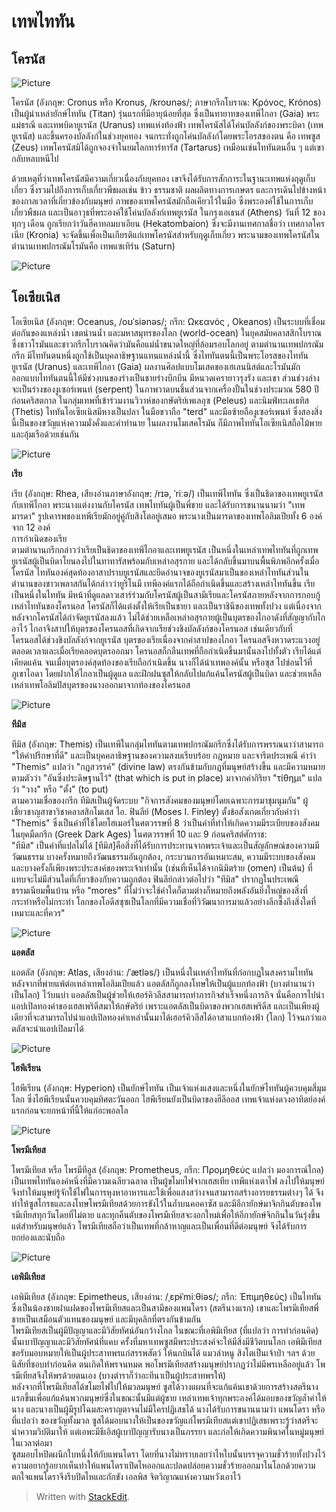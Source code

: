 
เทพไททัน
===



## โครนัส  

![Picture](https://mythologygreekk.weebly.com/uploads/2/5/7/7/25778199/7221682_orig.png)

โครนัส (อังกฤษ: Cronus หรือ Kronus, /kroʊnəs/; ภาษากรีกโบราณ: Κρόνος, Krónos) เป็นผู้นำเหล่ายักษ์ไททัน (Titan) รุ่นแรกที่มีอายุน้อยที่สุด ซึ่งเป็นทายาทของเทพีไกอา (Gaia) พระแม่ธรณี และเทพบิดายูเรนัส (Uranus) เทพแห่งท้องฟ้า เทพโครนัสได้โค่นบัลลังก์ของพระบิดา (เทพยูเรนัส) และขึ้นครองบัลลังก์ในช่วงยุคทอง จนกระทั่งถูกโค่นบัลลังก์โดยพระโอรสของตน คือ เทพซูส (Zeus) เทพโครนัสมิได้ถูกจองจำในยมโลกทาร์ทารัส (Tartarus) เหมือนเช่นไททันตนอื่น ๆ แต่เขากลับหลบหนีไป  

ด้วยเหตุที่ว่าเทพโครนัสมีความเกี่ยวเนื่องกับยุคทอง เขาจึงได้รับการสักการะในฐานะเทพแห่งฤดูเก็บเกี่ยว ซึ่งรวมไปถึงการเก็บเกี่ยวพืชผลเช่น ข้าว ธรรมชาติ ผลผลิตทางการเกษตร และการเดินไปข้างหน้าของกาลเวลาที่เกี่ยวข้องกับมนุษย์ ภาพของเทพโครนัสมักถือเคียวไว้ในมือ ซึ่งพระองค์ใช้ในการเก็บเกี่ยวพืชผล และเป็นอาวุธที่พระองค์ใช้โค่นบัลลังก์เทพยูเรนัส ในกรุงเอเธนส์ (Athens) วันที่ 12 ของทุกๆ เดือน ถูกเรียกว่าวันฮีคาทอมบาเอียน (Hekatombaion) ซึ่งจะมีงานเทศกาลชื่อว่า เทศกาลโครเนีย (Kronia) จะจัดขึ้นเพื่อเป็นเกียรติแก่เทพโครนัสสำหรับฤดูเก็บเกี่ยว พระนามของเทพโครนัสในตำนานเทพปกรณัมโรมันคือ เทพแซเทิร์น (Saturn)  
  
  
  

![Picture](https://mythologygreekk.weebly.com/uploads/2/5/7/7/25778199/2045158_orig.png)

## โอเซียเนิส
  
โอเซียเนิส (อังกฤษ: Oceanus, /oʊˈsiənəs/; กรีก: Ωκεανός , Okeanos) เป็นระบบที่เชื่อมต่อกันของแหล่งน้ำ เขตน่านน้ำ และมหาสมุทรของโลก (world-ocean) ในยุคสมัยคลาสสิกโบราณซึ่งชาวโรมันและชาวกรีกโบราณคิดว่ามันคือแม่น้ำขนาดใหญ่ที่ล้อมรอบโลกอยู่ ตามตำนานเทพปกรณัมกรีก มีไททันตนหนึ่งถูกใช้เป็นบุคลาธิษฐานแทนแหล่งน้ำนี้ ซึ่งไททันตนนี้เป็นพระโอรสของไททันยูเรนัส (Uranus) และเทพีไกอา (Gaia) ผลงานศิลปแบบโมเสคของเฮเลนนิสต์และโรมันมักออกแบบไททันตนนี้ให้มีช่วงบนของร่างเป็นชายร่างบึกบึน มีหนวดเครายาวรุงรัง และเขา ส่วนช่วงล่างจะเป็นร่างของงูเซอร์เพนท์ (serpent) ในภาพวาดบนชิ้นส่วนจากเครื่องปั้นในช่วงประมาณ 580 ปีก่อนคริสตกาล ในกลุ่มเทพที่เข้าร่วมงานวิวาห์ของกษัตริย์เพเลอุซ (Peleus) และนิมฟ์ทะเลเธทิส (Thetis) ไททันโอเซียเนิสมีหางเป็นปลา ในมือขวาถือ "terd" และมือซ้ายถืองูเซอร์เพนท์ ซึ่งสองสิ่งนี้เป็นของขวัญแห่งความมั่งคั่งและคำทำนาย ในผลงานโมเสคโรมัน ก็มีภาพไททันโอเซียเนิสถือไม้พายและอุ้มเรือด้วยเช่นกัน  
  

![Picture](https://mythologygreekk.weebly.com/uploads/2/5/7/7/25778199/9698165_orig.png)

**เรีย**  
  
เรีย (อังกฤษ: Rhea, เสียงอ่านภาษาอังกฤษ: /rɪə, ˈriːə/) เป็นเทพีไททัน ซึ่งเป็นธิดาของเทพยูเรนัสกับเทพีไกอา พระนางแต่งงานกับโครนัส เทพไททันผู้เป็นพี่ชาย และได้รับการขนานนามว่า "เทพมารดา" รูปเคารพของเทพีเรียมักอยู่คู่กับสิงโตอยู่เสมอ พระนางเป็นมารดาของเทพโอลิมเปียทั้ง 6 องค์จาก 12 องค์  
การกำเนิดของเรีย  
ตามตำนานกรีกกล่าวว่าเรียเป็นธิดาของเทพีไกอาและเทพยูเรนัส เป็นหนึ่งในเหล่าเทพไททันที่ถูกเทพยูเรนัสผู้เป็นบิดาโยนลงไปในทาทารัสพร้อมกับเหล่าอสุรกาย และได้กลับขึ้นมาบนพื้นพิภพอีกครั้งเมื่อโครนัส ไททันองค์สุดท้องอาสาปราบยูเรนัสและยึดอำนาจของยูเรนัสมาเป็นของเหล่าไททันส่วนในตำนานของชาวเพลาสกันได้กล่าวว่ายูริโนมี เทพีองค์แรกได้ถือกำเนิดขึ้นและสร้างเหล่าไททันขึ้น เรียเป็นหนึ่งในไททัน มีหน้าที่ดูแลดาวเสาร์ร่วมกับโครนัสผู้เป็นสามีเรียและโครนัสภายหลังจากการกอบกู้เหล่าไททันของโครนอส โครนัสก็ได้แต่งตั้งให้เรียเป็นชายา และเป็นราชินีของเทพทั้งปวง แต่เนื่องจากหลังจากโครนัสได้กำจัดยูเรนัสลงแล้ว ไม่ได้ช่วยเหลือเหล่าอสุรกายผู้เป็นบุตรของไกอาดังที่สัญญากับไกอาไว้ ไกอาจึงสาปให้บุตรของโครนอสที่เกิดจากเรียช่วงชิงบัลลังก์ของโครนอส เช่นเดียวกับที่  
โครนอสได้ช่วงชิงบัลลังก์จากยูเรนัส บุตรของเรียเนื่องจากคำสาปของไกอา โครนอสจึงหวาดระแวงอยู่ตลอดเวลาและเมื่อเรียคลอดบุตรออกมา โครนอสก็กลืนเทพที่ถือกำเนิดขึ้นมานั้นลงไปทั้งตัว เรียได้แต่เคียดแค้น จนเมื่อบุตรองค์สุดท้องของเรียถือกำเนิดขึ้น นางก็ได้นำเทพองค์นั้น หรือซุส ไปซ่อนไว้ที่ภูเขาไอดา โดยฝากให้ไกอาเป็นผู้ดูแล และฝึกฝนซุสให้กลับไปแก้แค้นโครนัสผู้เป็นบิดา และช่วยเหลือเหล่าเทพโอลิมปัสบุตรของนางออกมาจากท้องของโครนอส  
  

![Picture](https://mythologygreekk.weebly.com/uploads/2/5/7/7/25778199/217546_orig.png)

**ทีมิส**  
  
ทีมิส (อังกฤษ: Themis) เป็นเทพีในกลุ่มไททันตามเทพปกรณัมกรีกซึ่งได้รับการพรรณนาว่าสามารถ "ให้คำปรึกษาที่ดี" และเป็นบุคคลาธิษฐานของความสงบเรียบร้อย กฎหมาย และจารีตประเพณี คำว่า "Themis" แปลว่า "กฎสวรรค์" (divine law) ตรงกันข้ามกับกฎที่มนุษย์สร้างขึ้น และมีความหมายตามตัวว่า "อันซึ่งประดิษฐานไว้" (that which is put in place) มาจากคำกิริยา "τίθημι" แปลว่า "วาง" หรือ "ตั้ง" (to put)  
ตามความเชื่อของกรีก ทีมิสเป็นผู้จัดระบบ "กิจการสังคมของมนุษย์โดยเฉพาะการมาชุมนุมกัน" ผู้เชี่ยวชาญสาขาวิชาคลาสสิกโมเสส ไอ. ฟินลีย์ (Moses I. Finley) ตั้งข้อสังเกตเกี่ยวกับคำว่า "Themis" ซึ่งเป็นคำที่ใช้โดยโฮเมอร์ในศตวรรษที่ 8 ว่าเป็นคำที่ทำให้เกิดความมีระเบียบของสังคมในยุคมืดกรีก (Greek Dark Ages) ในศตวรรษที่ 10 และ 9 ก่อนคริสต์ศักราช:  
"ทีมิส" เป็นคำที่แปลไม่ได้ [ทีมิส]คือสิ่งที่ได้รับการประทานจากพระเจ้าและเป็นสัญลักษณ์ของความมีวัฒนธรรม บางครั้งหมายถึงวัฒนธรรมอันถูกต้อง, กระบวนการอันเหมาะสม, ความมีระบบของสังคม และบางครั้งก็เพียงพระประสงค์ของพระเจ้าเท่านั้น (เช่นที่เห็นได้จากนิมิตร้าย (omen) เป็นต้น) ที่แทบจะไม่มีส่วนใดที่เกี่ยวข้องกับความถูกต้อง ฟินลีย์กล่าวต่อไปว่า "ทีมิส" ปรากฏในประเพณี ธรรมเนียมพื้นบ้าน หรือ "mores" ที่ไม่ว่าจะใช้คำใดก็ตามต่างก็หมายถึงพลังอันยิ่งใหญ่ของสิ่งที่กระทำหรือไม่กระทำ โลกของโอดีสซุซเป็นโลกที่มีความเชื่อที่วิวัฒนาการมาแล้วอย่างลึกซึ้งถึงสิ่งใดที่เหมาะและที่ควร"  
  

![Picture](https://mythologygreekk.weebly.com/uploads/2/5/7/7/25778199/6283119_orig.png)

**แอตลัส**  
  
แอตลัส (อังกฤษ: Atlas, เสียงอ่าน: /ˈætləs/) เป็นหนึ่งในเหล่าไททันที่ก่อกบฏในสงครามไททัน หลังจากที่พ่ายแพ้ต่อเหล่าเทพโอลิมเปียแล้ว แอตลัสก็ถูกลงโทษให้เป็นผู้แบกท้องฟ้า (บางตำนานว่าเป็นโลก) ไว้บนบ่า แอตลัสเป็นผู้ช่วยให้เฮอร์คิวลีสสามารถทำภารกิจสำเร็จหนึ่งภารกิจ นั่นคือการไปนำแอปเปิลทองคำของเฮสเพริดีสมาให้กษัตริย์ เพราะแอตลัสเป็นบิดาของพวกเฮสเพริดีส และเป็นเพียงผู้เดียวที่จะสามารถไปนำแอปเปิลทองคำเหล่านั้นมาได้เฮอร์คิวลีสได้อาสาแบกท้องฟ้า (โลก) ไว้จนกว่าแอตลัสจะนำแอปเปิลมาได้  
  

![Picture](https://mythologygreekk.weebly.com/uploads/2/5/7/7/25778199/4617177_orig.png)

**ไฮพีเรียน**  
  
ไฮพีเรียน (อังกฤษ: Hyperion) เป็นยักษ์ไททัน เป็นเจ้าแห่งแสงและหนึ่งในยักษ์ไททันผู้ควบคุมสี่มุมโลก ซึ่งไฮพีเรียนนั้นควบคุมทิศตะวันออก ไฮพีเรียนยังเป็นบิดาของฮีลีออส เทพเจ้าแห่งดวงอาทิตย์องค์แรกก่อนจะยกหน้าที่นี้ให้แก่อะพอลโล  
  

![Picture](https://mythologygreekk.weebly.com/uploads/2/5/7/7/25778199/5534037_orig.png)

**โพรมีเทียส**  
  
โพรมีเทียส หรือ โพรมีทีอูส (อังกฤษ: Prometheus, กรีก: Προμηθεύς แปลว่า มองการณ์ไกล) เป็นเทพไททันองค์หนึ่งที่มีความเฉลียวฉลาด เป็นผู้ขโมยไฟจากเฮสเทีย เทพีแห่งเตาไฟ ลงไปให้มนุษย์ จึงทำให้มนุษย์รู้จักใช้ไฟในการหุงหาอาหารและใช้เพื่อแสงสว่างจนสามารถสร้างอารยธรรมต่างๆ ได้ จึงทำให้ซูสโกรธและลงโทษโพรมีเทียสด้วยการขังไว้ในถ้ำบนคอคาซัส และมีอีกายักษ์มาจิกกินตับของโพรมีเทียสทุกวันโดยที่ไม่ตาย และทุกคืนตับของโพรมีเทียสจะงอกใหม่เพื่อให้อีกายักษ์จิกกินในวันรุ่งขึ้น  
แต่สำหรับมนุษย์แล้ว โพรมีเทียสถือว่าเป็นเทพที่กล้าหาญและเป็นเพื่อนที่ดีต่อมนุษย์ จึงได้รับการยกย่องและนับถือ  
  

![Picture](https://mythologygreekk.weebly.com/uploads/2/5/7/7/25778199/1449451_orig.png)

**เอพิมีเทียส**  
  
เอพิมีเทียส (อังกฤษ: Epimetheus, เสียงอ่าน: /ˌɛpɨˈmiːθiəs/; กรีก: Ἐπιμηθεύς) เป็นไททันซึ่งเป็นน้องชายฝาแฝดของโพรมีเทียสและเป็นสามีของแพนโดรา (สตรีนางแรก) เขาและโพรมีเทียสพี่ชายเป็นเสมือนตัวแทนของมนุษย์ และมีบุคลิกที่ตรงกันข้ามกัน  
โพรมีเทียสเป็นผู้มีปัญญาและมีวิสัยทัศน์อันกว้างไกล ในขณะที่เอพิมีเทียส (ที่แปลว่า การทำก่อนคิด) นั้นเบาปัญญาและมีวิสัยทัศน์ที่แคบ ครั้งที่มหาเทพซูสมีพระประสงค์จะให้มีสิ่งมีชีวิตบนโลก เอพิมีเทียสขอรับมอบหมายให้เป็นผู้ประสาทพรแก่สรรพสัตว์ ให้นกบินได้ แมวล่าหนู สิงโตเป็นเจ้าป่า ฯลฯ ด้วยนิสัยที่ชอบทำก่อนคิด ตนเกิดให้พรจนหมด พอโพรมีเทียสสร้างมนุษย์ปรากฏว่าไม่มีพรเหลืออยู่แล้ว โพรมีเทียสจึงให้พรด้วยตนเอง (บางตำราก็ว่าอะทีนาเป็นผู้ประสาทพรให้)  
หลังจากที่โพรมีเทียสได้ขโมยไฟไปให้มวลมนุษย์ ซูสได้วางแผนที่จะแก้แค้นเขาด้วยการสร้างสตรีนางแรกขึ้นเพื่อแก้แค้นพวกมนุษย์ซึ่งในขณะนั้นมีแต่ผู้ชาย เหล่าเทพเจ้าทุกพระองค์ได้มอบของขวัญล้ำค่าให้นาง และนางเป็นผู้มีรูปโฉมสะคราญตาจนไม่มีใครปฏิเสธได้ นางได้รับการขนานนามว่า แพนโดรา หรือที่แปลว่า ของขวัญทั้งมวล ซูสได้มอบนางให้เป็นของขวัญแก่โพรมีเทียสแต่เขาปฏิเสธเพราะรู้ว่าสตรีจะนำความวิบัติมาให้ แต่เอพะมีธีเอิสผู้เบาปัญญารับนางเป็นภรรยา และก่อให้เกิดความพินาศในหมู่มนุษย์ในเวลาต่อมา  
ซูสมอบไหปิดผนึกใบหนึ่งให้กับแพนโดรา โดยที่นางไม่ทราบเลยว่าไหใบนั้นบรรจุความชั่วร้ายทั้งปวงไว้ ความอยากรู้อยากเห็นทำให้แพนโดราเปิดไหออกและปลดปล่อยความชั่วร้ายออกมาในโลกด้วยความตกใจแพนโดราจึงรีบปิดไหและกักขัง เอลพิส จิตวิญาณแห่งความหวังเอาไว้

> Written with [StackEdit](https://stackedit.io/).
<!--stackedit_data:
eyJoaXN0b3J5IjpbMTY5MDYwNzM5NF19
-->